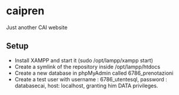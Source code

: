 # caipren
Just another CAI website

## Setup
- Install XAMPP and start it (sudo /opt/lampp/xampp start)
- Create a symlink of the repository inside /opt/lampp/htdocs
- Create a new database in phpMyAdmin called 6786_prenotazioni
- Create a test user with username : 6786_utentesql, password : databasecai, host: localhost, granting him DATA privileges.
